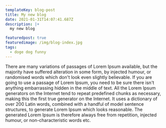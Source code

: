 ```yaml
---
templateKey: blog-post
title: My new blog
date: 2021-01-31T14:07:41.687Z
description: |+
  my new blog

featuredpost: true
featuredimage: /img/blog-index.jpg
tags:
  - doge dog funny
---
```

There are many variations of passages of Lorem Ipsum available, but the majority have suffered alteration in some form, by injected humour, or randomised words which don't look even slightly believable. If you are going to use a passage of Lorem Ipsum, you need to be sure there isn't anything embarrassing hidden in the middle of text. All the Lorem Ipsum generators on the Internet tend to repeat predefined chunks as necessary, making this the first true generator on the Internet. It uses a dictionary of over 200 Latin words, combined with a handful of model sentence structures, to generate Lorem Ipsum which looks reasonable. The generated Lorem Ipsum is therefore always free from repetition, injected humour, or non-characteristic words etc.